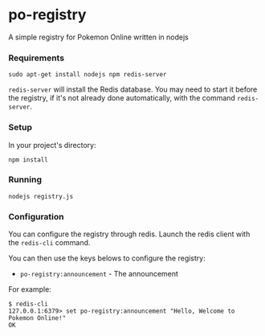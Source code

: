 # po-registry
A simple registry for Pokemon Online written in nodejs

### Requirements

```
sudo apt-get install nodejs npm redis-server
```

`redis-server` will install the Redis database. You may need to start it before the registry, if it's not already done automatically, with the command `redis-server`.

### Setup

In your project's directory:

```
npm install
```

### Running

```
nodejs registry.js
```

### Configuration

You can configure the registry through redis. Launch the redis client with the `redis-cli` command.

You can then use the keys belows to configure the registry:

* `po-registry:announcement` - The announcement

For example:

```
$ redis-cli
127.0.0.1:6379> set po-registry:announcement "Hello, Welcome to Pokemon Online!"
OK
```